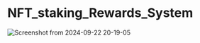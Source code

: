 # NFT_staking_Rewards_System

![Screenshot from 2024-09-22 20-19-05](https://github.com/user-attachments/assets/00d3076b-415b-4f9b-b660-54b8e24eb23a)
